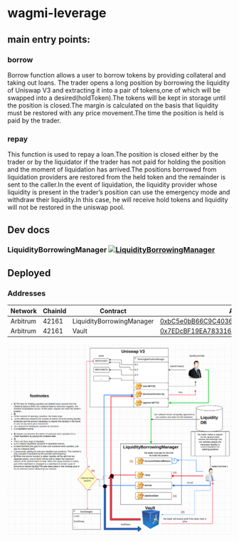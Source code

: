 # wagmi-leverage

## main entry points:

### borrow

Borrow function allows a user to borrow tokens by providing collateral and taking out loans.
The trader opens a long position by borrowing the liquidity of Uniswap V3 and extracting it into a pair of tokens,one of which will be swapped into a desired(holdToken).The tokens will be kept in storage until the position is closed.The margin is calculated on the basis that liquidity must be restored with any price movement.The time the position is held is paid by the trader.

### repay

This function is used to repay a loan.The position is closed either by the trader or by the liquidator if the trader has not paid for holding the position and the moment of liquidation has arrived.The positions borrowed from liquidation providers are restored from the held token and the remainder is sent to the caller.In the event of liquidation, the liquidity provider whose liquidity is present in the trader’s position can use the emergency mode and withdraw their liquidity.In this case, he will receive hold tokens and liquidity will not be restored in the uniswap pool.


## Dev docs
### LiquidityBorrowingManager [![LiquidityBorrowingManager](https://img.shields.io/badge/docs-%F0%9F%93%84-yellow)](./docs/LiquidityBorrowingManager.md)

## Deployed

### Addresses

| Network | ChainId | Contract | Address |
|------| ------- | -----| -----|
| Arbitrum | 42161 | LiquidityBorrowingManager | [0xbC5e0bB66C9C4036f1172f2132ef8b9030Dfe99E](https://arbiscan.io/address/0xbC5e0bB66C9C4036f1172f2132ef8b9030Dfe99E) |
| Arbitrum | 42161 | Vault| [0x7EDcBF19EA78331607Df7bf002a4bdB516e12389](https://arbiscan.io/address/0x7EDcBF19EA78331607Df7bf002a4bdB516e12389) |

![](1.png "Title")